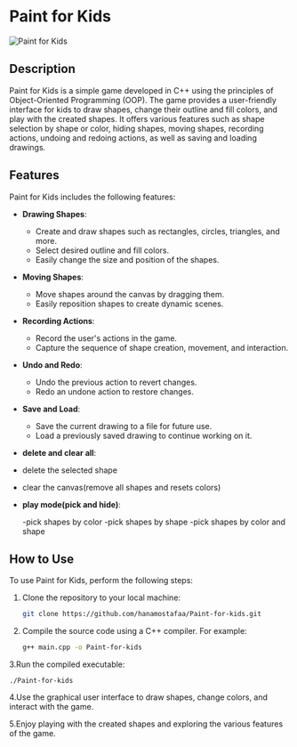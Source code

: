 # Paint for Kids

![Paint for Kids](<>)

## Description

Paint for Kids is a simple game developed in C++ using the principles of Object-Oriented Programming (OOP). The game provides a user-friendly interface for kids to draw shapes, change their outline and fill colors, and play with the created shapes. It offers various features such as shape selection by shape or color, hiding shapes, moving shapes, recording actions, undoing and redoing actions, as well as saving and loading drawings.

## Features

Paint for Kids includes the following features:

- **Drawing Shapes**:

  - Create and draw shapes such as rectangles, circles, triangles, and more.
  - Select desired outline and fill colors.
  - Easily change the size and position of the shapes.


- **Moving Shapes**:

  - Move shapes around the canvas by dragging them.
  - Easily reposition shapes to create dynamic scenes.

- **Recording Actions**:

  - Record the user's actions in the game.
  - Capture the sequence of shape creation, movement, and interaction.

- **Undo and Redo**:

  - Undo the previous action to revert changes.
  - Redo an undone action to restore changes.

- **Save and Load**:

  - Save the current drawing to a file for future use.
  - Load a previously saved drawing to continue working on it.
 - **delete and clear all**:

  - delete the selected shape
  - clear the canvas(remove all shapes and resets colors)
- **play mode(pick and hide)**:

  -pick shapes by color
  -pick shapes by shape
  -pick shapes by color and shape



## How to Use

To use Paint for Kids, perform the following steps:

1. Clone the repository to your local machine:

   ```bash
   git clone https://github.com/hanamostafaa/Paint-for-kids.git
  2. Compile the source code using a C++ compiler. For example:

     ```bash
     g++ main.cpp -o Paint-for-kids
3.Run the compiled executable:

    ./Paint-for-kids
  
 4.Use the graphical user interface to draw shapes, change colors, and interact with the game.

5.Enjoy playing with the created shapes and exploring the various features of the game.
   
